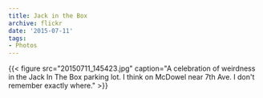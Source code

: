 ```yaml
---
title: Jack in the Box
archive: flickr
date: '2015-07-11'
tags:
- Photos
---
```

{{< figure src="20150711_145423.jpg" caption="A celebration of weirdness in the Jack In The Box parking lot. I think on McDowel near 7th Ave. I don't remember exactly where." >}}
